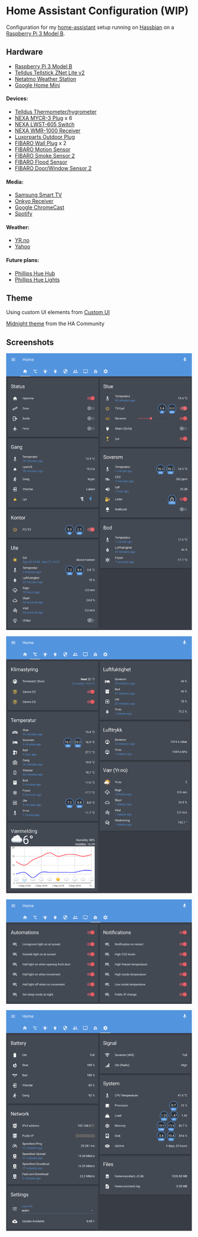 # Home Assistant Configuration (WIP)

Configuration for my [home-assistant](https://www.home-assistant.io) setup running on
[Hassbian](https://www.home-assistant.io/docs/installation/hassbian/installation/) on a
[Raspberry Pi 3 Model B](https://www.raspberrypi.org/products/raspberry-pi-3-model-b/).

## Hardware

- [Raspberry Pi 3 Model B](https://www.raspberrypi.org/products/raspberry-pi-3-model-b/)
- [Telldus Tellstick ZNet Lite v2](https://home-assistant.io/components/tellduslive/)
- [Netatmo Weather Station](https://home-assistant.io/components/netatmo/)
- [Google Home Mini](https://www.home-assistant.io/components/google_assistant/)
 
#### Devices:
- [Telldus Thermometer/hygrometer](http://telldus.com/produkt/inneute-termohygro-sensor-433mhz/)
- [NEXA MYCR-3 Plug](https://www.clasohlson.com/no/Nexa-MYCR-3,-3-pack-fjernstr%C3%B8mbrytere--/36-6902) x 6
- [NEXA LWST-605 Switch](https://www.clasohlson.com/no/Nexa-LWST-605-trådløs-veggstrømbryter-/36-4614)
- [NEXA WMR-1000 Receiver](https://www.clasohlson.com/no/Nexa-WMR-1000-innbyggingsmottaker-p%C3%A5-av-/36-5940)
- [Luxorparts Outdoor Plug](https://www.kjell.com/no/produkter/elektro-og-verktoy/smarte-hjem/433mhz/fjernstrombryter/utenpaliggende-bryter/luxorparts-mini-fjernstrombryter-for-utendorsbruk-3000-w-p50990)
- [FIBARO Wall Plug](https://products.z-wavealliance.org/products/1653) x 2
- [FIBARO Motion Sensor](https://products.z-wavealliance.org/products/2762)
- [FIBARO Smoke Sensor 2](https://products.z-wavealliance.org/products/1273)
- [FIBARO Flood Sensor](https://products.z-wavealliance.org/products/2791)
- [FIBARO Door/Window Sensor 2](https://products.z-wavealliance.org/products/2181)
 
#### Media:
- [Samsung Smart TV](https://home-assistant.io/components/media_player.samsungtv/)
- [Onkyo Receiver](https://www.home-assistant.io/components/media_player.onkyo/)
- [Google ChromeCast](https://www.home-assistant.io/components/media_player.cast/)
- [Spotify](https://www.home-assistant.io/components/media_player.spotify/)

#### Weather:
- [YR.no](https://www.home-assistant.io/components/sensor.yr/)
- [Yahoo](https://www.home-assistant.io/components/weather.yweather/)

#### Future plans:
- [Phillips Hue Hub](https://www.home-assistant.io/components/hue/)
- [Phillips Hue Lights](https://www.home-assistant.io/components/light.hue/)

## Theme
Using custom UI elements from [Custom UI](https://github.com/andrey-git/home-assistant-custom-ui)

[Midnight theme](https://community.home-assistant.io/t/midnight-theme/28598) from the HA Community

## Screenshots

![Home Tab](https://github.com/benct/home-assistant-config/blob/master/screenshots/ha-home.png)

![Climate Tab](https://github.com/benct/home-assistant-config/blob/master/screenshots/ha-climate.png)

![Automations Tab](https://github.com/benct/home-assistant-config/blob/master/screenshots/ha-automations.png)

![Other Tab](https://github.com/benct/home-assistant-config/blob/master/screenshots/ha-other.png)
